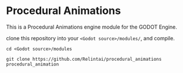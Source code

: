 # Procedural Animations

This is a Procedural Animations engine module for the GODOT Engine.

clone this repository into your `<Godot source>/modules/`, and compile.

```
cd <Godot source>/modules

git clone https://github.com/Relintai/procedural_animations procedural_animation

```
